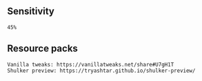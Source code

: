 ## Sensitivity
```
45%
```

## Resource packs
```
Vanilla tweaks: https://vanillatweaks.net/share#U7gH1T
Shulker preview: https://tryashtar.github.io/shulker-preview/
```
